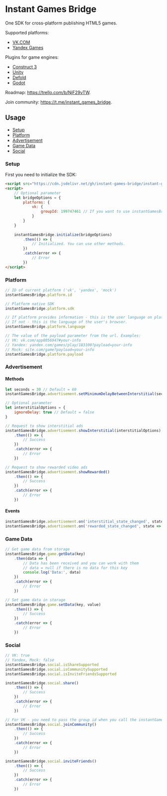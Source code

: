 # Instant Games Bridge
One SDK for cross-platform publishing HTML5 games.

Supported platforms:
+ [VK.COM](https://vk.com)
+ [Yandex Games](https://yandex.com/games/)

Plugins for game engines:
+ [Construct 3](https://github.com/mewtongames/instant-games-bridge-construct)
+ [Unity](https://github.com/mewtongames/instant-games-bridge-unity)
+ [Defold](https://github.com/mewtongames/instant-games-bridge-defold)
+ [Godot](https://github.com/mewtongames/instant-games-bridge-godot)

Roadmap: https://trello.com/b/NjF29vTW.

Join community: https://t.me/instant_games_bridge.

## Usage
+ [Setup](#setup)
+ [Platform](#platform)
+ [Advertisement](#advertisement)
+ [Game Data](#game-data)
+ [Social](#social)

### Setup
First you need to initialize the SDK:
```html
<script src="https://cdn.jsdelivr.net/gh/instant-games-bridge/instant-games-bridge@1.2.0/dist/instant-games-bridge.js"></script>
<script>
    // Optional parameter
    let bridgeOptions = {
        platforms: {
            vk: {
                groupId: 199747461 // If you want to use instantGamesBridge.social.joinCommunity() method
            }
        }
    }
    
    instantGamesBridge.initialize(bridgeOptions)
        .then(() => {
            // Initialized. You can use other methods.
        })
        .catch(error => {
            // Error
        })
</script>
```

### Platform
```js
// ID of current platform ('vk', 'yandex', 'mock')
instantGamesBridge.platform.id

// Platform native SDK
instantGamesBridge.platform.sdk

// If platform provides information - this is the user language on platform. 
// If not - this is the language of the user's browser.
instantGamesBridge.platform.language

// The value of the payload parameter from the url. Examples:
// VK: vk.com/app8056947#your-info
// Yandex: yandex.com/games/play/183100?payload=your-info
// Mock: site.com/game?payload=your-info
instantGamesBridge.platform.payload
```

### Advertisement
#### Methods
```js
let seconds = 30 // Default = 60
instantGamesBridge.advertisement.setMinimumDelayBetweenInterstitial(seconds)

// Optional parameter
let interstitialOptions = {
    ignoreDelay: true // Default = false
}

// Request to show interstitial ads
instantGamesBridge.advertisement.showInterstitial(interstitialOptions)
    .then(() => {
        // Success
    })
    .catch(error => {
        // Error
    })

// Request to show rewarded video ads
instantGamesBridge.advertisement.showRewarded()
    .then(() => {
        // Success
    })
    .catch(error => {
        // Error
    })
```
#### Events
```js
instantGamesBridge.advertisement.on('interstitial_state_changed', state => console.log('Interstitial state:', state))
instantGamesBridge.advertisement.on('rewarded_state_changed', state => console.log('Rewarded state:', state))
```
### Game Data
```js
// Get game data from storage
instantGamesBridge.game.getData(key)
    .then(data => {
        // Data has been received and you can work with them
        // data = null if there is no data for this key
        console.log('Data:', data)
    })
    .catch(error => {
        // Error
    })

// Set game data in storage
instantGamesBridge.game.setData(key, value)
    .then(() => {
        // Success
    })
    .catch(error => {
        // Error
    })
```
### Social
```js
// VK: true
// Yandex, Mock: false
instantGamesBridge.social.isShareSupported
instantGamesBridge.social.isCommunitySupported
instantGamesBridge.social.isInviteFriendsSupported

instantGamesBridge.social.share()
    .then(() => {
        // Success
    })
    .catch(error => {
        // Error
    })

// For VK - you need to pass the group id when you call the instantGamesBridge.initialize() method
instantGamesBridge.social.joinCommunity()
    .then(() => {
        // Success
    })
    .catch(error => {
        // Error
    })

instantGamesBridge.social.inviteFriends()
    .then(() => {
        // Success
    })
    .catch(error => {
        // Error
    })
```